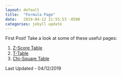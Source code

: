 ```yaml
---
layout: default
title:  "Formula Page"
date:   2019-04-12 21:55:53 -0500
categories: jekyll update
---
```

First Post! Take a look at some of these useful pages:

1. [Z-Score Table][z-score]
2. [T-Table][t-score]
3. [Chi-Square Table][x2-table]

[z-score]: http://www.z-table.com/
[t-score]: http://www.ttable.org/
[x2-table]: https://www.medcalc.org/manual/chi-square-table.php

Last Updated - 04/12/2019
